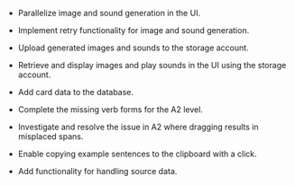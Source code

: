 - Parallelize image and sound generation in the UI.  
- Implement retry functionality for image and sound generation.  
- Upload generated images and sounds to the storage account.  
- Retrieve and display images and play sounds in the UI using the storage account.  
- Add card data to the database.  
- Complete the missing verb forms for the A2 level.  
- Investigate and resolve the issue in A2 where dragging results in misplaced spans.  

- Enable copying example sentences to the clipboard with a click.  
- Add functionality for handling source data.  
